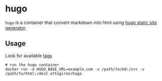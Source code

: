 # hugo

`hugo` is a container that convert markdown into html using [hugo static site generator](http://gohugo.io/).

## Usage

Look for available [tags](https://hub.docker.com/r/ottogiron/hugo/tags/)


```
# run the hugo container
docker run -e HUGO_BASE_URL=example.com -v /path/to/md:/src -v /path/to/html:/dest ottogiron/hugo
```



